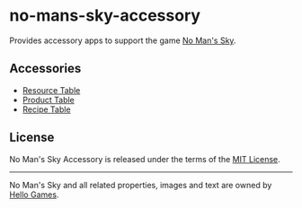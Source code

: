 # no-mans-sky-accessory

Provides accessory apps to support the game [No Man's Sky](https://www.nomanssky.com).

## Accessories

- [Resource Table](https://cdn.jsdelivr.net/gh/jmthompson2015/no-mans-sky-accessory/view/recipe-table/ResourceTable.html)
- [Product Table](https://cdn.jsdelivr.net/gh/jmthompson2015/no-mans-sky-accessory/view/recipe-table/ProductTable.html)
- [Recipe Table](https://cdn.jsdelivr.net/gh/jmthompson2015/no-mans-sky-accessory/view/recipe-table/RecipeTable.html)

## License

No Man's Sky Accessory is released under the terms of the [MIT License](https://github.com/jmthompson2015/no-mans-sky-accessory/blob/master/LICENSE).

---

No Man's Sky and all related properties, images and text are owned by [Hello Games](http://www.hellogames.org).
